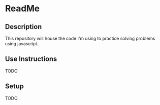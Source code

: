 # ReadMe

## Description
This repository will house the code I'm using to practice solving problems
using javascript.

## Use Instructions
TODO

## Setup
TODO
